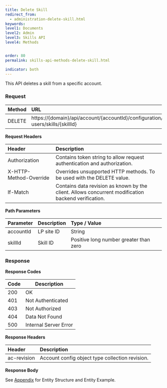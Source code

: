 ```yaml
---
title: Delete Skill
redirect_from:
  - administration-delete-skill.html
keywords:
level1: Documents
level2: Admin
level3: Skills API
level4: Methods


order: 80
permalink: skills-api-methods-delete-skill.html

indicator: both
---
```


This API deletes a skill from a specific account.

### Request

| Method | URL| 
 |:----- | :---- |
 |DELETE | https://{domain}/api/account/{accountId}/configuration/le-users/skills/{skillId} |

**Request Headers**

 |Header | Description |
 |:-------  | :------------- |
 |Authorization|  Contains token string to allow request authentication and authorization.  |
 |X-HTTP-Method-Override|  Overrides unsupported HTTP methods.  To be used with the DELETE value. |
 |If-Match|  Contains data revision as known by the client. Allows concurrent modification backend verification.  |

**Path Parameters**

 |Parameter|  Description | Type / Value |
 |:----------- | :-------------  |:------------- | 
 |accountId | LP site ID  |String  |
 |skillId | Skill ID  | Positive long number greater than zero |

### Response

**Response Codes** 

| Code | Description           |
|------|-----------------------|
| 200  | OK                    |
| 401  | Not Authenticated     |
| 403  | Not Authorized        |
| 404  | Data Not Found        |
| 500  | Internal Server Error |

**Response Headers**

 |Header  |Description |
| :-------  | :-----  |
| ac-revision | Account config object type collection revision. | 

**Response Body**

See [Appendix](aadministration-skills-appendix.html) for Entity Structure and Entity Example.
